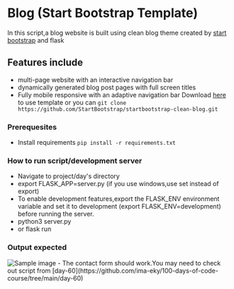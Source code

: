 # Blog (Start Bootstrap Template)

In this script,a blog website is built using clean blog theme created by [start bootstrap](https://startbootstrap.com/) and flask
## Features include
- multi-page website with an interactive navigation bar
- dynamically generated blog post pages with full screen titles
- Fully mobile responsive with an adaptive navigation bar 
Download [here](https://startbootstrap.com/theme/clean-blog) to use template or you can `git clone https://github.com/StartBootstrap/startbootstrap-clean-blog.git`

### Prerequesites
- Install requirements `pip install -r requirements.txt`

### How to run script/development server
- Navigate to project/day's directory
- export FLASK_APP=server.py (if you use windows,use set instead of export)
- To enable development features,export the FLASK_ENV environment variable and set it to development (export FLASK_ENV=development) before running the server.
- python3 server.py
- or flask run

### Output expected
<img src="https://github.com/ima-eky/100-days-of-code-course/blob/main/img/blog.png" title="Sample image" />
- The contact form should work.You may need to check out script from [day-60](https://github.com/ima-eky/100-days-of-code-course/tree/main/day-60)
